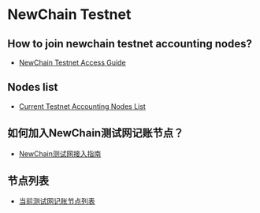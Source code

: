 # NewChain Testnet

## How to join newchain testnet accounting nodes? 

* [NewChain Testnet Access Guide](testnet/NewChain%20Testnet%20accounting%20nodes%20deploy%20guide.md)

## Nodes list
* [Current Testnet Accounting Nodes List](list-en.md)



## 如何加入NewChain测试网记账节点？
* [NewChain测试网接入指南](testnet/NewChain测试网记账节点部署指南.md)

## 节点列表
* [当前测试网记账节点列表](list-cn.md)
